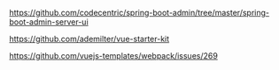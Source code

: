https://github.com/codecentric/spring-boot-admin/tree/master/spring-boot-admin-server-ui

https://github.com/ademilter/vue-starter-kit

https://github.com/vuejs-templates/webpack/issues/269

